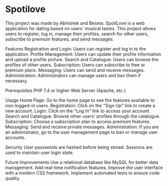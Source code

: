 # Spotilove

This project was made by Abhishek and Besma.
SpotiLove is a web application for dating based on users' musical tastes. This project allows users to register, log in, manage their profiles, search for other users, subscribe to premium features, and send messages.

Features
Registration and Login: Users can register and log in to the application.
Profile Management: Users can update their profile information and upload a profile picture.
Search and Catalogue: Users can browse the profiles of other users.
Subscription: Users can subscribe to free or premium plans.
Messaging: Users can send and receive messages.
Administration: Administrators can manage users and ban them if necessary.

Prerequisites
PHP 7.4 or higher
Web Server (Apache, etc.)

Usage
Home Page: Go to the home page to see the features available to non-logged-in users.
Registration: Click on the "Sign Up" link to create a new account.
Login: Click on the "Log In" link to access your account.
Search and Catalogue: Browse other users' profiles through the catalogue.
Subscription: Choose a subscription plan to access premium features.
Messaging: Send and receive private messages.
Administration: If you are an administrator, go to the user management page to ban or manage user accounts.

Security
User passwords are hashed before being stored.
Sessions are used to maintain user login state.

Future Improvements
Use a relational database like MySQL for better data management.
Add real-time notification features.
Improve the user interface with a modern CSS framework.
Implement automated tests to ensure code quality.

